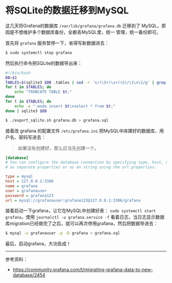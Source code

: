 # 将SQLite的数据迁移到MySQL

这几天将Grafana的数据库 `/var/lib/grafana/grafana.db` 迁移到了 MySQL，原因是不想维护多个数据库备份，全都丢MySQL里，统一
管理，统一备份即可。

首先将 `grafana` 服务暂停一下，省得写新数据进去：

```bash
$ sudo systemctl stop grafana
```

然后执行命令把SQLite的数据导出来：

```bash
#!/bin/bash
DB=$1
TABLES=$(sqlite3 $DB .tables | sed -r 's/(\S+)\s+(\S)/\1\n\2/g' | grep -v migration_log)
for t in $TABLES; do
    echo "TRUNCATE TABLE $t;"
done
for t in $TABLES; do
    echo -e ".mode insert $t\nselect * from $t;"
done | sqlite3 $DB
```

```bash
$ ./export_sqlite.sh grafana.db > grafana.sql
```

接着改 grafana 的配置文件 `/etc/grafana.ini` 把MySQL中床建好的数据库、用户名、密码写进去：

> 如果没有创建好，那么应当先创建一个。

```ini
[database]
# You can configure the database connection by specifying type, host, name, user and password
# as separate properties or as on string using the url properties.

type = mysql
host = 127.0.0.1:3306
name = grafana
user = grafanauser
password = grafana123
url = mysql://grafanauser:grafana123@127.0.0.1:3306/grafana
```

接着启动一下grafana，让它在MySQL中创建好表： `sudo systemctl start grafana`，使用 `journalctl -u grafana.service -f`
看着日志，当日志显示数据库migration已经做完了之后，就可以再次停用grafana，然后把数据导进去：

```bash
$ mysql -u grafanauser -p -D grafana < grafana.sql
```

最后，启动grafana，大功告成！

---

参考资料：

- https://community.grafana.com/t/migrating-grafana-data-to-new-database/2454
